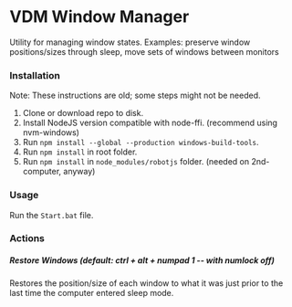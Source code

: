 # VDM Window Manager

Utility for managing window states. Examples: preserve window positions/sizes through sleep, move sets of windows between monitors

### Installation

Note: These instructions are old; some steps might not be needed.

1) Clone or download repo to disk.
2) Install NodeJS version compatible with node-ffi. (recommend using nvm-windows)
3) Run `npm install --global --production windows-build-tools`.
4) Run `npm install` in root folder.
5) Run `npm install` in `node_modules/robotjs` folder. (needed on 2nd-computer, anyway)

### Usage

Run the `Start.bat` file.

### Actions

##### Restore Windows (default: ctrl + alt + numpad 1 -- with numlock off)

Restores the position/size of each window to what it was just prior to the last time the computer entered sleep mode.